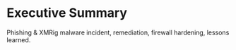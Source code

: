# Executive Summary

Phishing & XMRig malware incident, remediation, firewall hardening, lessons learned.
